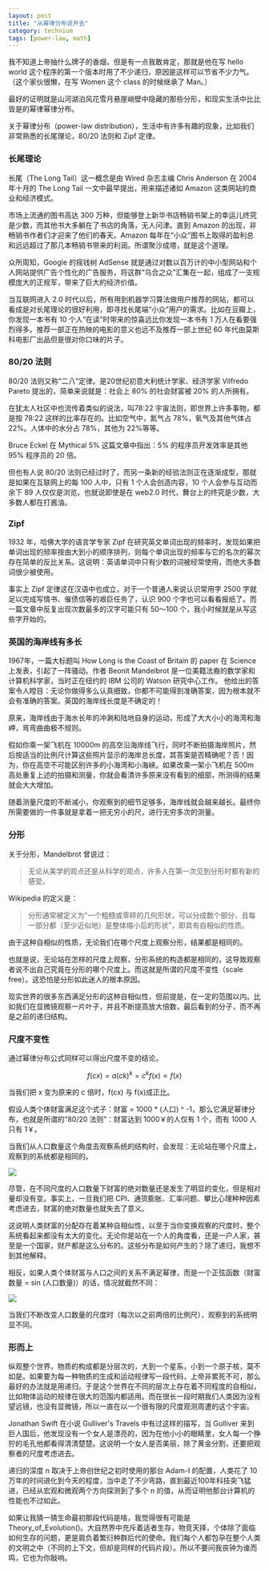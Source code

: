 ```yaml
---
layout: post
title: "从幂律分布说开去"
category: technium
tags: [power-law, math]
---
```


我不知道上帝抽什么牌子的香烟，但是有一点我敢肯定，那就是他在写 hello world 这个程序的第一个版本时用了不少递归，原因是这样可以节省不少力气。（这个家伙很懒，在写 Women 这个 class 的时候继承了 Man。）


最好的证明就是山河湖泊风花雪月悬崖峭壁中隐藏的那些分形，和现实生活中比比皆是的幂律幂律分布。


关于幂律分布（power-law distribution），生活中有许多有趣的现象，比如我们非常熟悉的长尾理论，80/20 法则和 Zipf 定律。

### 长尾理论

长尾（The Long Tail）这一概念是由 Wired 杂志主编 Chris Anderson 在 2004 年十月的 The Long Tail 一文中最早提出，用来描述诸如 Amazon 这类网站的商业和经济模式。


市场上流通的图书高达 300 万种，但能够登上新华书店畅销书架上的幸运儿终究是少数，而其他书大多躺在了书店的角落，无人问津。直到 Amazon 的出现，非畅销书作者们才迎来了他们的春天。Amazon 每年在“小众”图书上取得的盈利总和远远超过了那几本畅销书带来的利润。所谓聚沙成塔，就是这个道理。


众所周知，Google 的摇钱树 AdSense 就是通过对数以百万计的中小型网站和个人网站提供广告个性化的广告服务，将这群“乌合之众”汇集在一起，组成了一支规模庞大的正规军，带来了巨大的经济价值。


当互联网进入 2.0 时代以后，所有用到机器学习算法做用户推荐的网站，都可以看成是对长尾理论的很好利用，即寻找长尾端“小众”用户的需求。比如在豆瓣上，你发现一本书有 10 个人“在读”时带来的惊喜远比你发现一本书有 1 万人在看要强烈得多。推荐一部正在热映的电影的意义也远不及推荐一部上世纪 60 年代由莫斯科电影厂出品但是很对你口味的片子。


### 80/20 法则


80/20 法则又称“二八”定律。是20世纪初意大利统计学家、经济学家 Vilfredo Pareto 提出的，简单来说就是：社会上 80% 的社会财富被 20% 的人所拥有。


在犹太人社区中也流传着类似的说法，叫78∶22 宇宙法则，即世界上许多事物，都是按 78∶22 这样的比率存在的。比如空气中，氮气占 78%，氧气及其他气体占 22%。人体中的水分占 78%，其他为 22%等等。


Bruce Eckel 在 Mythical 5% 这篇文章中指出：5% 的程序员开发效率是其他 95% 程序员的 20 倍。


但也有人说 80/20 法则已经过时了，而另一条新的经验法则正在逐渐成型，那就是如果在互联网上的每 100 人中，只有 1 个人会创造内容，10 个人会参与互动而余下 89 人仅仅是浏览。也就说即使是在 web2.0 时代，舞台上的终究是少数，大多数人都在打酱油。

### Zipf

1932 年，哈佛大学的语言学专家 Zipf 在研究英文单词出现的频率时，发现如果把单词出现的频率按由大到小的顺序排列，则每个单词出现的频率与它的名次的幂次存在简单的反比关系。这说明：英语单词中只有少数的词被经常使用，而绝大多数词很少被使用。

事实上 Zipf 定律这在汉语中也成立，对于一个普通人来说认识常用字 2500 字就足以完成写情书、催债信等的艰巨任务了，认识 900 个字也可以看看报纸了。而一篇文章中反复出现次数最多的汉字可能只有 50～100 个，我小时候就是从写这些字开始的。



### 英国的海岸线有多长

1967年，一篇大标题叫 How Long is the Coast of Britain 的 paper 在 Science 上发表，引起了一阵骚动。作者 Beonit Mandelbrot 是一位美籍法裔的数学家和计算机科学家，当时正在纽约的 IBM 公司的 Watson 研究中心工作。 他给出的答案令人瞠目：无论你做得多么认真细致，你都不可能得到准确答案，因为根本就不会有准确的答案。英国的海岸线长度是不确定的！


原来，海岸线由于海水长年的冲涮和陆地自身的运动，形成了大大小小的海湾和海岬，弯弯曲曲极不规则。


假如你乘一架飞机在 10000m 的高空沿海岸线飞行，同时不断拍摄海岸照片，然后按适当的比例尺计算这些照片显示的海岸总长度，其答案是否精确呢？否！因为，你在高空不可能区别许多的小海湾和小海峡。如果改乘一架小飞机在 500m 高处重复上述的拍摄和测量，你就会看清许多原来没有看到的细部，所测得的结果就会大大增加。


随着测量尺度的不断减小，你观察到的细节足够多，海岸线就会越来越长。最终你所需要做的一件事就是拿着一把无穷小的尺，进行无穷多次的测量。


### 分形


关于分形，Mandelbrot 曾说过：


> 无论从美学的观点还是从科学的观点，许多人在第一次见到分形时都有新的感受。

Wikipedia 的定义是：

> 分形通常被定义为“一个粗糙或零碎的几何形状，可以分成数个部分，且每一部分都（至少近似地）是整体缩小后的形状”，即具有自相似的性质。

由于这种自相似的性质，无论我们在哪个尺度上观察分形，结果都是相同的。

     

也就是说，无论站在怎样的尺度上观察，分形系统的构造都是相同的，这导致观察者说不出自己究竟在分形的哪个尺度上。而这就是所谓的尺度不变性（scale free）。这恐怕是分形如此迷人的根本原因。



现实世界的很多东西满足分形的这种自相似性，但前提是，在一定的范围以内。比如我们在显微镜观察一片叶子，并且不断提高放大倍数，最后看到的分子，而不再是之前的递归结构。



### 尺度不变性

通过幂律分布公式同样可以得出尺度不变的结论。


$$
f(cx) = a(ck)^k= c^kf(x)\propto  f(x)
$$


当我们把 x 变为原来的 c 倍时，f(cx) 与 f(x)成正比。


假设人类个体财富满足这个式子：财富 = 1000 * (人口) ^ -1，那么它满足幂律分布，也就是所谓的“80/20 法则”：财富达到 1000￥的人仅有 1 个，而有 1000 人只有 1￥。


当我们从人口数量这个角度去观察系统的结构时，会发现：无论站在哪个尺度上，观察到的系统都是相同的。


![](/images/power-law-1.gif)


尽管，在不同尺度的人口数量下财富的绝对数量还是发生了明显的变化，但是相对量却没有变。事实上，一旦我们把 CPI、通货膨胀、汇率问题、攀比心理种种因素考虑进去，财富的绝对数量也就失去了意义。


这说明人类财富的分配存在着某种自相似性，以至于当你变换观察的尺度时，整个系统看起来都没有太大的变化。无论你是站在一个人的角度看，还是一户人家，甚至是一个国家，财产都是这么分布的。这些分布是如何产生的？除了递归，我想不到其他解释。


相反，如果人类个体财富与人口之间的关系不满足幂律，而是一个正弦函数（财富数量 = sin (人口数量)）的话，情况就截然不同：

![](/images/power-law-2.gif)


当我们不断改变人口数量的尺度时（每次以之前两倍的比例尺），观察到的系统明显不同。


### 形而上

纵观整个世界，物质的构成都是分层次的，大到一个星系，小到一个原子核，莫不如是。如果要为每一种物质的生成和运动规律写一段代码，上帝非累死不可，那么最好的办法就是用递归。于是这个世界在不同的层次上存在着不同程度的自相似，比如物体运动的规律在很大的范围内都适用。而在很长一段时期我们人类因为没有望远镜，也没有显微镜，所以一直在以一个很有限的尺度观测周遭的这个宇宙。


Jonathan Swift 在小说 Gulliver's Travels 中有过这样的描写，当 Gulliver 来到巨人国后，他发现没有一个女人是漂亮的，因为在他小小的眼睛里，女人每一个狰狞的毛孔他都看得清清楚楚。这说明一个女人是否美丽，除了黄金分割，还要把观察者的尺度考虑进去。


递归的深度 n 取决于上帝创世纪之初时使用的那台 Adam-I 的配置，人类花了 10 万年的时间进化到今天的程度，当中走了不少弯路，直到最近100年科技突飞猛进，已经从宏观和微观两个方向探测到了多个 n 的值，从而证明他那台计算机的性能也不过如此。


如果让我猜一猜生命最初那段代码是啥，我觉得很有可能是 Theory_of_Evolution()。大自然界中充斥着适者生存，物竞天择，个体除了面临如何生存的问题，更是肩负着繁衍种群后代的使命。我们每个人都包孕在整个人类的文明之中（不同的上下文，但却是同样的代码片段）。所以不要问我丧钟为谁而鸣，它也为你敲响。
